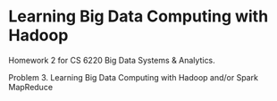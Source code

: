 # Learning Big Data Computing with Hadoop
Homework 2 for CS 6220 Big Data Systems &amp; Analytics. 

Problem 3. Learning Big Data Computing with Hadoop and/or Spark MapReduce
